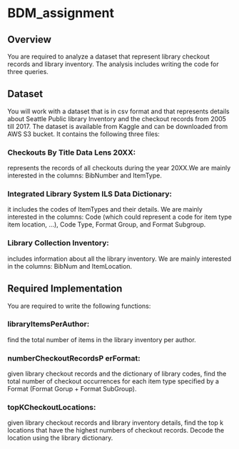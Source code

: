 # BDM_assignment

## Overview

You are required to analyze a dataset that represent library checkout records and library inventory.
The analysis includes writing the code for three queries.

## Dataset
You will work with a dataset that is in csv format and that represents details about Seattle Public
library Inventory and the checkout records from 2005 till 2017. The dataset is available from
Kaggle and can be downloaded from AWS S3 bucket. It contains the following three files:

### Checkouts By Title Data Lens 20XX: 
represents the records of all checkouts during the year
20XX.We are mainly interested in the columns: BibNumber and ItemType.
### Integrated Library System ILS Data Dictionary: 
it includes the codes of ItemTypes and their
details. We are mainly interested in the columns: Code (which could represent a code for
item type item location, ...), Code Type, Format Group, and Format Subgroup.
### Library Collection Inventory: 
includes information about all the library inventory. We are
mainly interested in the columns: BibNum and ItemLocation.

## Required Implementation
You are required to write the following functions:
### libraryItemsPerAuthor: 
find the total number of items in the library inventory per author.

### numberCheckoutRecordsP erFormat: 
given library checkout records and the dictionary of
library codes, find the total number of checkout occurrences for each item type specified by
a Format (Format Gorup + Format SubGroup).

### topKCheckoutLocations: 
given library checkout records and library inventory details, find
the top k locations that have the highest numbers of checkout records. Decode the location
using the library dictionary.

